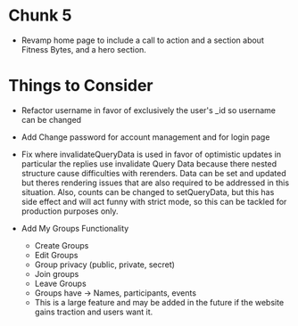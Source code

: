 
# Chunk 5

* Revamp home page to include a call to action and a section about Fitness Bytes, and a hero section.

# Things to Consider

* Refactor username in favor of exclusively the user's _id so username can be changed
* Add Change password for account management and for login page
* Fix where invalidateQueryData is used in favor of optimistic updates in particular the replies use invalidate Query Data because there nested structure cause difficulties with rerenders. Data can be set and updated but theres rendering issues that are also required to be addressed in this situation. Also, counts can be changed to setQueryData, but this has side effect and will act funny with strict mode, so this can be tackled for production purposes only.

* Add My Groups Functionality
  * Create Groups
  * Edit Groups
  * Group privacy (public, private, secret)
  * Join groups
  * Leave Groups
  * Groups have -> Names, participants, events
  * This is a large feature and may be added in the future if the website gains traction and users want it.
